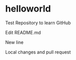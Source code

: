 # helloworld
Test Repository to learn GitHub

Edit README.md

New line

Local changes and pull request

